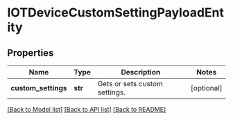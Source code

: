 # IOTDeviceCustomSettingPayloadEntity

## Properties
Name | Type | Description | Notes
------------ | ------------- | ------------- | -------------
**custom_settings** | **str** | Gets or sets custom settings. | [optional] 

[[Back to Model list]](../README.md#documentation-for-models) [[Back to API list]](../README.md#documentation-for-api-endpoints) [[Back to README]](../README.md)


